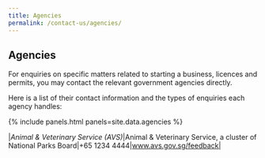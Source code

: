 ```yaml
---
title: Agencies
permalink: /contact-us/agencies/
---
```


##  Agencies

For enquiries on specific matters related to starting a business, licences and permits, you may contact the relevant government agencies directly.

Here is a list of their contact information and the types of enquiries each agency handles:

{% include panels.html panels=site.data.agencies %}


|*Animal & Veterinary Service (AVS)*|Animal & Veterinary Service, a cluster of National Parks Board|+65 1234 4444|www.avs.gov.sg/feedback|

<!-- 
|Accounting and Corporate Regulatory Authority (ACRA)|
|Business registration|+65 6248 6028 url: www.acra.gov.sg/feedback


- title: Civil Aviation Authority of Singapore (CAAS)
  description:
  tel: +65 6542 1122
  email: caas_ansp_ols@caas.gov.sg

- title: Central Narcotics Bureau (CNB)
  description:
  tel: +65 6557 3229
  url: www.cnb.gov.sg/contact-us

- title: Central Provident Fund Board (CPFB)
  description: CPF contributions
  tel: +65 6220 2340
  url: www.cpf.gov.sg/eSvc/Web/FeedbackSubscription/Index


- title: Early Childhood Development Agency (ECDA)
  description: General Enquiries
  tel: +65 6735 9213
  email: contact@ecda.gov.sg

- title: Energy Market Authority (EMA)
  description: EMA Contact
  tel: +65 6835 8000
  email: ema_erl@ema.gov.sg

- title: Enterprise Singapore
  description: Call Centre - Rice
  tel: +65 6898 1800
  email: angela_liew@enterprisesg.gov.sg, hayati_taib@enterprisesg.gov.sg, safinah_samah@enterprisesg.gov.sg

- title: Enterprise Singapore
  description: Call Centre - Rubber
  tel: +65 6898 1800
  email: indriyanti_ismail@enterprisesg.gov.sg, vivian_sia@enterprisesg.gov.sg

- title: Housing & Development Board (HDB)
  description: For Commercial Properties Inquiry
  tel: 1800 866 3073
  url: www.hdb.gov.sg/efeedback


- title: Housing & Development Board (HDB)
  description: For HDB Flats Inquiry
  tel: 1800 225 5432
  url: www.hdb.gov.sg/efeedback


- title: Hotels Licensing Board (HLB)
  description: For Hotel Licence Inquiry
  tel: +65 6736 6622
  email: hlb_info@hlb.gov.sg

- title: Health Sciences Authority (HSA)
  description: For Tobacco Retail Licence Inquiry
  tel: +65 6684 2031, +65 6684 2032
  email: hsa_trb@hsa.gov.sg

- title: Infocomm and Media Development Authority Singapore (IMDA)
  description: Customer Service Hotline
  tel: 1800 478 5478
  url: www.imda.gov.sg/feedback


- title: Infocomm and Media Development Authority Singapore (IMDA)
  description: Digital Solutions
  tel: +65 6377 3800
  email: info@imda.gov.sg

- title: Intellectual Property Office of Singapore (IPOS)
  description: Intellectual properties (patents, trade marks, copyright, design)
  tel: +65 6339 8616
  email: ipos_pau@ipos.gov.sg, ipos_enquiry@ipos.gov.sg

- title: Inland Revenue Authority of Singapore (IRAS)
  description: The Comptroller of Property Tax - Appraiser Licensing
  tel: +65 6351 2442, +65 6351 2413
  email: iras_pvs_tl2@iras.gov.sg

- title: Inland Revenue Authority of Singapore (IRAS)
  description: Taxation and GST
  url: www.iras.gov.sg/irashome/Contact-us/


- title: Land Transport Authority (LTA)
  description: Customer Service
  tel: 1800 2255 582
  email: LTA_L1@lta.gov.sg, lta_bus_licence@lta.gov.sg

- title: Ministry of Culture, Community and Youth (MCCY)
  description: Customer Service
  tel: +65 6337 6597
  email: mccy_charities@mccy.gov.sg

- title: Ministry of Home Affairs (MHA)
  description: MHA Contact
  tel: +65 6478 1010
  email: MHA_FM_Permit@mha.gov.sg

- title: Ministry of Law (MINLAW)
  description: MINLAW Customer Service Team
  tel: 1800 2255 529
  url: eservices.mlaw.gov.sg/enquiry/
  url-new-tab: true
  protocol: https

- title: Ministry of Education (MOE)
  description: Customer Service
  tel: +65 6872 2220
  email: moe_pss@moe.gov.sg

- title: Ministry of Manpower (MOM)
  description: Contact Centre
  tel: +65 6438 5122
  url: service2.mom.gov.sg/efeedback/Forms/eFeedback.aspx


- title: Ministry of Manpower (MOM)
  description: Referral and placement returns from employment agencies
  tel: +65 6438 5122
  email: mom_ea_data@mom.gov.sg

- title: Ministry of Manpower (MOM)
  description: Hiring
  tel: +65 6438 5122
  url: www.mom.gov.sg/eservices


- title: Ministry of Social and Family Development (MSF)
  description: MSF Contact
  email: MSF_RCRB@msf.gov.sg

- title: Majlis Ugama Islam Singapura (MUIS)
  description: MUIS Contact
  tel: +65 6359 1199
  email: info@muis.gov.sg
  url: eservices.muis.gov.sg/ifaq/apps/feedback.aspx


- title: National Environment Agency (NEA)
  description: Call Centre
  tel: +65 6225 5632
  url: www.nea.gov.sg/corporate-functions/feedback


- title: National Parks Board (NParks)
  description: Contact Centre
  url: www.nparks.gov.sg/feedback


- title: Public Transport Council (PTC)
  description: PTC Contact
  tel: +65 6354 9020
  email: ptc_office@ptc.gov.sg

- title: Public Utilities Board (PUB)
  description: Written Approval for the Discharge of Trade Effluent Into the Public Sewer
  tel: +65 6517 2223, +65 6517 2201
  email: ahmad_al_rifaee_abdul_halim@pub.gov.sg, muhd_ammarsyakir_seno@pub.gov.sg, damien_zhao@pub.gov.sg

- title: Public Utilities Board (PUB)
  description: Plumber Licence
  tel: +65 6731 3357
  email: david_yew@pub.gov.sg

- title: Singapore Civil Defence Force (SCDF)
  description: Application for Temporary Change of Use Permit
  tel: +65 6848 1439

- title: Singapore Food Agency (SFA)
  description: Contact Centre
  tel: +65 6805 2871
  url: csp.sfa.gov.sg/feedback
  url-new-tab: true
  protocol: https

- title: Singapore Police Force (SPF)
  description: Business Contact
  tel: +65 6835 0000
  email: SPF_Licensing_Feedback@spf.gov.sg

- title: Singapore Police Force (SPF)
  description: Road Closure Permit for Events
  tel: +65 6547 0000
  email: tp_roadclosurepermit@spf.gov.sg

- title: SkillsFuture Singapore Agency (SSG)
  description: SSG Contact
  tel: +65 6785 5785
  url: portal.ssg-wsg.gov.sg/


- title: Tripartite Alliance for Fair & Progressive Employment (TAFEP)
  description: Employment practices, tripartite guidelines and standards
  url: www.tal.sg/tafep/contact-us


- title: Urban Redevelopment Authority (URA)
  description: Customer Service Hotline
  tel: +65 6223 4811
  email: ura_dcd@ura.gov.sg -->
